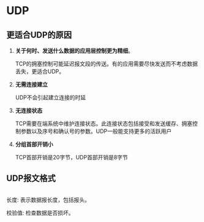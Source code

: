 # UDP

## 更适合UDP的原因

1. **关于何时、发送什么数据的应用层控制更为精细**。
   
   TCP的拥塞控制可能延迟报文段的传送。有的应用需要尽快发送而不考虑数据丢失，更适合UDP。

2. **无需连接建立**
   
   UDP不会引起建立连接的时延

3. **无连接状态**
   
   TCP需要在端系统中维护连接状态。此连接状态包括接受和发送缓存、拥塞控制参数以及序号和确认号的参数。UDP一般能支持更多的活跃用户

4. **分组首部开销小**
   
   TCP首部开销是20字节，UDP首部开销是8字节

## UDP报文格式

<img src="file:///home/payne/.config/marktext/images/2021-02-16-23-02-43-image.png" title="" alt="" data-align="center">

长度: 表示数据报长度，包括报头。

校验值: 检查数据是否损坏。

